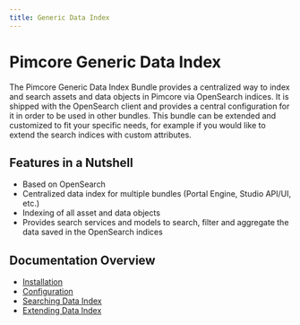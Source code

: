 ```yaml
---
title: Generic Data Index
---
```


# Pimcore Generic Data Index

The Pimcore Generic Data Index Bundle provides a centralized way to index and search assets and data objects in Pimcore via OpenSearch indices.
It is shipped with the OpenSearch client and provides a central configuration for it in order to be used in other bundles.
This bundle can be extended and customized to fit your specific needs, for example if you would like to extend the search indices with custom attributes.

## Features in a Nutshell
- Based on OpenSearch
- Centralized data index for multiple bundles (Portal Engine, Studio API/UI, etc.)
- Indexing of all asset and data objects
- Provides search services and models to search, filter and aggregate the data saved in the OpenSearch indices 

## Documentation Overview
- [Installation](./doc/01_Installation/README.md)
- [Configuration](./doc/02_Configuration/README.md)
- [Searching Data Index](./doc/04_Searching_For_Data_In_Index/README.md)
- [Extending Data Index](./doc/05_Extending_Data_Index/README.md)
